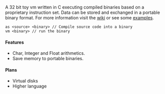 A 32 bit toy vm written in C executing compiled binaries based on a proprietary instruction set. Data can be stored and exchanged in a portable binary format. For more information visit the [wiki](https://github.com/zarat/vm/wiki) or see some [examples](https://github.com/zarat/vm/tree/main/examples).

```
as <source> <binary> // Compile source code into a binary
vm <binary> // run the binary
```

#### Features
* Char, Integer and Float arithmetics.
* Save memory to portable binaries.

#### Plans
* Virtual disks
* Higher language

